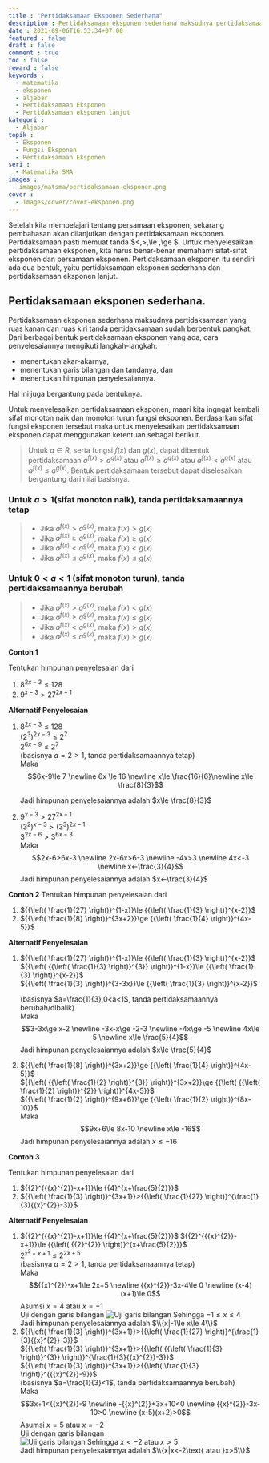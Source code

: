 ```yaml
---
title : "Pertidaksamaan Eksponen Sederhana"
description : Pertidaksamaan eksponen sederhana maksudnya pertidaksamaan yang ruas kanan dan ruas kiri tanda pertidaksamaan sudah berbentuk pangkat.
date : 2021-09-06T16:53:34+07:00
featured : false
draft : false
comment : true
toc : false
reward : false
keywords : 
  - matematika
  - eksponen
  - aljabar
  - Pertidaksamaan Eksponen
  - Pertidaksamaan eksponen lanjut
kategori : 
  - Aljabar
topik :
  - Eksponen
  - Fungsi Eksponen
  - Pertidaksamaan Eksponen
seri : 
  - Matematika SMA
images : 
 - images/matsma/pertidaksamaan-eksponen.png
cover : 
  - images/cover/cover-eksponen.png
---
```

Setelah kita mempelajari tentang persamaan eksponen, sekarang pembahasan akan dilanjutkan dengan pertidaksamaan eksponen. Pertidaksamaan pasti memuat tanda $<,>,\le ,\ge $. Untuk menyelesaikan pertidaksamaan eksponen, kita harus benar-benar memahami sifat-sifat eksponen dan persamaan eksponen. Pertidaksamaan eksponen itu sendiri ada dua bentuk, yaitu pertidaksamaan eksponen sederhana dan pertidaksamaan eksponen lanjut.

## Pertidaksamaan eksponen sederhana. 

Pertidaksamaan eksponen sederhana maksudnya pertidaksamaan yang ruas kanan dan ruas kiri tanda pertidaksamaan sudah berbentuk pangkat. Dari berbagai bentuk pertidaksamaan eksponen yang ada, cara penyelesaiannya mengikuti langkah-langkah: 
- menentukan akar-akarnya, 
- menentukan garis bilangan dan tandanya, dan 
- menentukan himpunan penyelesaiannya.  

Hal ini juga bergantung pada bentuknya.

Untuk menyelesaikan pertidaksamaan eksponen, maari kita ingngat kembali sifat monoton naik dan monoton turun fungsi eksponen. Berdasarkan sifat fungsi eksponen tersebut maka untuk menyelesaikan pertidaksamaan eksponen dapat menggunakan ketentuan sebagai berikut.

> Untuk $a\in R$, serta fungsi $f(x)$ dan $g(x)$, dapat dibentuk pertidaksamaan ${{a}^{f(x)}}>{{a}^{g(x)}}$ atau ${{a}^{f(x)}}\ge {{a}^{g(x)}}$ atau ${{a}^{f(x)}}<{{a}^{g(x)}}$ atau ${{a}^{f(x)}}\le {{a}^{g(x)}}$. Bentuk pertidaksamaan tersebut dapat diselesaikan bergantung dari nilai basisnya.

### Untuk  $a>1$(sifat monoton naik), tanda pertidaksamaannya tetap
>- Jika ${{a}^{f(x)}}>{{a}^{g(x)}}$, maka $f(x)>g(x)$
>- Jika ${{a}^{f(x)}}\ge {{a}^{g(x)}}$, maka $f(x)\ge g(x)$
>- Jika ${{a}^{f(x)}}<{{a}^{g(x)}}$, maka $f(x)<g(x)$
>- Jika ${{a}^{f(x)}}\le {{a}^{g(x)}}$, maka $f(x)\le g(x)$
### Untuk $0<a<1$ (sifat monoton turun), tanda pertidaksamaannya berubah
>-	Jika ${{a}^{f(x)}}>{{a}^{g(x)}}$, maka $f(x)<g(x)$
>-	Jika ${{a}^{f(x)}}\ge {{a}^{g(x)}}$, maka $f(x)\le g(x)$
>-	Jika ${{a}^{f(x)}}<{{a}^{g(x)}}$, maka $f(x)>g(x)$
>-	Jika ${{a}^{f(x)}}\le {{a}^{g(x)}}$, maka $f(x)\ge g(x)$

**Contoh 1**

Tentukan himpunan penyelesaian dari
1)	${{8}^{2x-3}}\le 128$
2)	${{9}^{x-3}}>{{27}^{2x-1}}$

**Alternatif Penyelesaian**
1)	${{8}^{2x-3}}\le 128$  
    ${{\left( {{2}^{3}} \right)}^{2x-3}}\le {{2}^{7}}$  
    ${{2}^{6x-9}}\le {{2}^{7}}$  
    (basisnya $a=2>1$, tanda pertidaksamaannya tetap)  
    Maka $$6x-9\le 7 \newline 6x \le 16 \newline x\le \frac{16}{6}\newline x\le \frac{8}{3}$$

    Jadi himpunan penyelesaiannya adalah $x\le \frac{8}{3}$
2)	${{9}^{x-3}}>{{27}^{2x-1}}$  
    ${{\left( {{3}^{2}} \right)}^{x-3}}>{{\left( {{3}^{3}} \right)}^{2x-1}}$  
    ${{3}^{2x-6}}>{{3}^{6x-3}}$  
    Maka $$2x-6>6x-3 \newline 2x-6x>6-3 \newline -4x>3 \newline  4x<-3 \newline  x<-\frac{3}{4}$$
    Jadi himpunan penyelesaiannya adalah $x<-\frac{3}{4}$

**Contoh 2**
Tentukan himpunan penyelesaian dari
1)	${{\left( \frac{1}{27} \right)}^{1-x}}\le {{\left( \frac{1}{3} \right)}^{x-2}}$
2)	${{\left( \frac{1}{8} \right)}^{3x+2}}\ge {{\left( \frac{1}{4} \right)}^{4x-5}}$

**Alternatif Penyelesaian**
1)	${{\left( \frac{1}{27} \right)}^{1-x}}\le {{\left( \frac{1}{3} \right)}^{x-2}}$
    ${{\left( {{\left( \frac{1}{3} \right)}^{3}} \right)}^{1-x}}\le {{\left( \frac{1}{3} \right)}^{x-2}}$  
    ${{\left( \frac{1}{3} \right)}^{3-3x}}\le {{\left( \frac{1}{3} \right)}^{x-2}}$  
    
    (basisnya $a=\frac{1}{3},0<a<1$, tanda pertidaksamaannya berubah/dibalik)   
    Maka $$3-3x\ge x-2 \newline -3x-x\ge -2-3 \newline -4x\ge -5 \newline 4x\le 5 \newline x\le \frac{5}{4}$$
    Jadi himpunan penyelesaiannya adalah $x\le \frac{5}{4}$
2)	${{\left( \frac{1}{8} \right)}^{3x+2}}\ge {{\left( \frac{1}{4} \right)}^{4x-5}}$  
    ${{\left( {{\left( \frac{1}{2} \right)}^{3}} \right)}^{3x+2}}\ge {{\left( {{\left( \frac{1}{2} \right)}^{2}} \right)}^{4x-5}}$  
    ${{\left( \frac{1}{2} \right)}^{9x+6}}\ge {{\left( \frac{1}{2} \right)}^{8x-10}}$  
    Maka $$9x+6\le 8x-10 \newline x\le -16$$
    Jadi himpunan penyelesaiannya adalah $x\le -16$

**Contoh 3**

Tentukan himpunan penyelesaian dari
1)	${{2}^{{{x}^{2}}-x+1}}\le {{4}^{x+\frac{5}{2}}}$
2)	${{\left( \frac{1}{3} \right)}^{3x+1}}>{{\left( \frac{1}{27} \right)}^{\frac{1}{3}{{x}^{2}}-3}}$

**Alternatif Penyelesaian**
1)	${{2}^{{{x}^{2}}-x+1}}\le {{4}^{x+\frac{5}{2}}}$
    ${{2}^{{{x}^{2}}-x+1}}\le {{\left( {{2}^{2}} \right)}^{x+\frac{5}{2}}}$  
    ${{2}^{{{x}^{2}}-x+1}}\le {{2}^{2x+5}}$  
    (basisnya $a=2>1$, tanda pertidaksamaannya tetap)  
    Maka $${{x}^{2}}-x+1\le 2x+5 \newline {{x}^{2}}-3x-4\le 0 \newline (x-4)(x+1)\le 0$$
    Asumsi $x=4$ atau $x=-1$  
    Uji dengan garis bilangan
    ![Uji garis bilangan](/images/matsma/eksponen/gabil1.png "Uji dengan garis bilangan")
    Sehingga $-1\le x\le 4$  
    Jadi himpunan penyelesaiannya adalah $\\{x|-1\le x\le 4\\}$
2)	${{\left( \frac{1}{3} \right)}^{3x+1}}>{{\left( \frac{1}{27} \right)}^{\frac{1}{3}{{x}^{2}}-3}}$  
    ${{\left( \frac{1}{3} \right)}^{3x+1}}>{{\left( {{\left( \frac{1}{3} \right)}^{3}} \right)}^{\frac{1}{3}{{x}^{2}}-3}}$  
    ${{\left( \frac{1}{3} \right)}^{3x+1}}>{{\left( \frac{1}{3} \right)}^{{{x}^{2}}-9}}$  
    (basisnya $a=\frac{1}{3}<1$, tanda pertidaksamaannya berubah)  
    Maka $$3x+1<{{x}^{2}}-9 \newline -{{x}^{2}}+3x+10<0 \newline {{x}^{2}}-3x-10>0 \newline (x-5)(x+2)>0$$
    Asumsi $x=5$ atau $x=-2$  
    Uji dengan garis bilangan  
    ![Uji garis bilangan](/images/matsma/eksponen/gabil2.png "Uji dengan garis bilangan")
    Sehingga $x<-2$ atau $x>5$  
    Jadi himpunan penyelesaiannya adalah $\\{x|x<-2\text{ atau }x>5\\}$